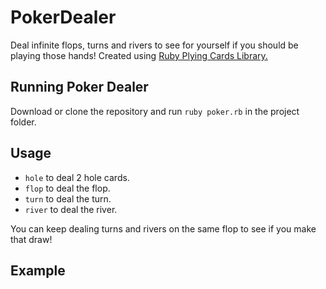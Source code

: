 # PokerDealer
Deal infinite flops, turns and rivers to see for yourself if you should be playing those hands!
Created using [Ruby Plying Cards Library.](https://github.com/jdan/rubycards)

## Running Poker Dealer
Download or clone the repository and run `ruby poker.rb` in the project folder.

## Usage
- `hole` to deal 2 hole cards.
- `flop` to deal the flop.
- `turn` to deal the turn.
- `river` to deal the river.

You can keep dealing turns and rivers on the same flop to see if you make that draw!

## Example

